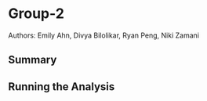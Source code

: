 # Group-2
Authors: Emily Ahn, Divya Bilolikar, Ryan Peng, Niki Zamani

## Summary

## Running the Analysis
